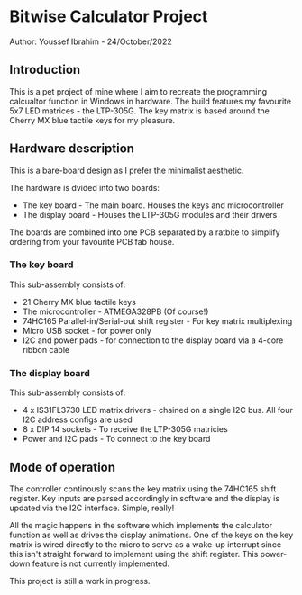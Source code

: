 <html>

<h1> Bitwise Calculator Project </h1>
<subtitle> Author: Youssef Ibrahim - 24/October/2022 </subtitle>

<h2> Introduction </h2>
This is a pet project of mine where I aim to recreate the programming calcualtor function in Windows in hardware. The build features my favourite 5x7 LED matrices - the LTP-305G. The key matrix is based around the Cherry MX blue tactile keys for my pleasure.

<h2> Hardware description </h2>
This is a bare-board design as I prefer the minimalist aesthetic.

The hardware is dvided into two boards:
<ul>
<li> The key board - The main board. Houses the keys and microcontroller</li>
<li> The display board - Houses the LTP-305G modules and their drivers </li>
</ul>
The boards are combined into one PCB separated by a ratbite to simplify ordering from your favourite PCB fab house.

<h3> The key board </h3>
This sub-assembly consists of:
<ul>
<li> 21 Cherry MX blue tactile keys</li>
<li> The microcontroller - ATMEGA328PB (Of course!)</li>
<li> 74HC165 Parallel-in/Serial-out shift register - For key matrix multiplexing</li>
<li> Micro USB socket - for power only</li>
<li> I2C and power pads - for connection to the display board via a 4-core ribbon cable</li>
</ul>

<h3> The display board </h3>
This sub-assembly consists of:
<ul>
<li> 4 x IS31FL3730 LED matrix drivers - chained on a single I2C bus. All four I2C address configs are used</li>
<li> 8 x DIP 14 sockets - To receive the LTP-305G matricies</li>
<li> Power and I2C pads - To connect to the key board</li>
</ul>

<h2> Mode of operation </h2>
<p>The controller continously scans the key matrix using the 74HC165 shift register. Key inputs are parsed accordingly in software and the display is updated via the I2C interface. Simple, really! </p>

<p>All the magic happens in the software which implements the calculator function as well as drives the display animations. One of the keys on the key matrix is wired directly to the micro to serve as a wake-up interrupt since this isn't straight forward to implement using the shift register. This power-down feature is not currently implemented. </p>

<p> This project is still a work in progress. </p>
